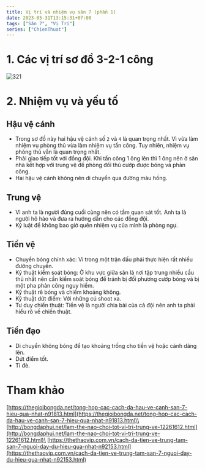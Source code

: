 ```yaml
---
title: Vị trí và nhiệm vụ sân 7 (phần 1)
date: 2023-05-31T13:15:31+07:00
tags: ["Sân 7", "Vị Trí"]
series: ["ChienThuat"]
---
```


# 1. Các vị trí sơ đồ 3-2-1 công

![321](/images/3-2-1.png)

# 2. Nhiệm vụ và yếu tố

## Hậu vệ cánh 
- Trong sơ đồ này hai hậu vệ cánh số `2` và `4` là quan trọng nhất. Vì vừa làm nhiệm vụ phòng thủ vừa làm nhiệm vụ tấn công. Tuy nhiên, nhiệm vụ phòng thủ vẫn là quan trọng nhất.
- Phải giao tiếp tốt với đồng đội. Khi tấn công 1 ông lên thì 1 ông nên ở sân nhà kết hợp với trung vệ đề phòng đối thủ cướp được bóng và phản công.
- Hai hậu vệ cánh không nên di chuyển qua đường màu hồng.

## Trung vệ
- Vì anh ta là người đúng cuối cùng nên có tầm quan sát tốt. Anh ta là người hô hào và đưa ra hướng dẫn cho các đồng đội.
- Kỷ luật để không bao giờ quên nhiệm vụ của mình là phòng ngự.

## Tiền vệ
- Chuyền bóng chính xác: Vì trong một trận đấu phải thực hiện rất nhiều đường chuyền.
- Kỹ thuật kiểm soát bóng: Ở khu vực giữa sân là nơi tập trung nhiều cầu thủ nhất nên cần kiểm soát bóng để tránh bị đối phương cướp bóng và bị một pha phản công nguy hiểm.
- Kỹ thuật rê bóng và chiếm khoảng không.
- Kỹ thuật dứt điểm: Với những cú shoot xa.
- Tư duy chiến thuật: Tiền vệ là người chia bài của cả đội nên anh ta phải hiểu rõ về chiến thuật.

## Tiền đạo
- Di chuyển không bóng để tạo khoảng trống cho tiền vệ hoặc cánh dâng lên.
- Dứt điểm tốt.
- Tì đè.
 # Tham khảo
 [https://thegioibongda.net/tong-hop-cac-cach-da-hau-ve-canh-san-7-hieu-qua-nhat-n91813.html](https://thegioibongda.net/tong-hop-cac-cach-da-hau-ve-canh-san-7-hieu-qua-nhat-n91813.html)\
 [http://bongdaphui.net/lam-the-nao-choi-tot-vi-tri-trung-ve-12261612.html](http://bongdaphui.net/lam-the-nao-choi-tot-vi-tri-trung-ve-12261612.html)\
 [https://thethaovip.com.vn/cach-da-tien-ve-trung-tam-san-7-nguoi-day-du-hieu-qua-nhat-n92153.html](https://thethaovip.com.vn/cach-da-tien-ve-trung-tam-san-7-nguoi-day-du-hieu-qua-nhat-n92153.html)  